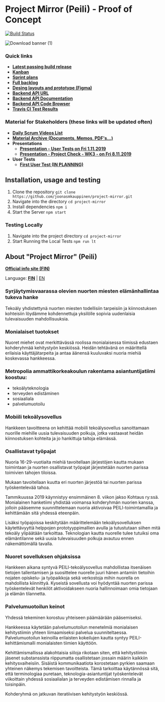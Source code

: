 # Project Mirror (Peili) - Proof of Concept
[![Build Status](https://travis-ci.com/joonasmkauppinen/project-mirror.svg?branch=master)](https://travis-ci.com/joonasmkauppinen/project-mirror)

![Download banner (1)](https://user-images.githubusercontent.com/28673805/67844721-f2006b00-fb06-11e9-8715-e4d96de62fdf.png)

### Quick links
* [**Latest passing build release**](http://joonasmkauppinen.github.io/project-mirror/)
* [**Kanban**](https://github.com/joonasmkauppinen/project-mirror/projects/1?fullscreen=true)
* [**Sprint plans**](https://github.com/joonasmkauppinen/project-mirror/milestones?direction=asc&sort=due_date&state=open)
* [**Full backlog**](https://github.com/joonasmkauppinen/project-mirror/issues?utf8=%E2%9C%93&q=is%3Aissue)
* [**Desing layouts and prototype (Figma)**](https://www.figma.com/file/MfmasR2qDWN0bSQJATZWQl/Project-Mirror?node-id=0%3A1)
* [**Backend API URL**](http://tucloud.fi/metropolia/peiliapi/)
* [**Backend API Documentation**](http://tucloud.fi/metropolia/peiliapi/apidoc)
* [**Backend API Code Browser**](http://tucloud.fi/metropolia/peiliapi/backend-code-browser.php)
* [**Travis CI Test Results**](https://travis-ci.com/joonasmkauppinen/project-mirror/)

### Material for Stakeholders (these links will be updated often)
* [**Daily Scrum Videos List**](https://docs.google.com/document/d/1__l_ZxOBLQp5N3cHHhmThdeDdoR4ktiGyK_YlXbLWb0)
* [**Material Archive (Documents, Memos, PDF's...)**](https://docs.google.com/document/d/1XZDfn1oCtyAoLhLWbhw6wWXXDRgUCIxYqWpPYfCemtE)
* **Presentations**
  * [**Presentation - User Tests on Fri 1.11.2019**](https://docs.google.com/presentation/d/1a22N5Imhh6QRWMUUDyCNE6YRqVG8aO3caJ2yJ8sUSXo)
  * [**Presentation - Project Check - WK3 - on Fri 8.11.2019**](https://docs.google.com/presentation/d/1LnCsnt041IVIhThSBYZj5u7qYYKN7-bmvVbKjN_Zr4Y)
* **User Tests**
  * [**First User Test (IN PLANNING)**](https://docs.google.com/document/d/1eK42RC7siufarVYzzGjyVYKj7fI8GW38zV-R2-SLufc)
  
## Installation, usage and testing

1. Clone the repository ```git clone https://github.com/joonasmkauppinen/project-mirror.git```
2. Navigate into the directory ```cd project-mirror```
3. Install dependencies ```npm i```
4. Start the Server ```npm start```

### Testing Locally

1. Navigate into the project directory ```cd project-mirror```
2. Start Running the Local Tests ```npm run lt```

## About "Project Mirror" (Peili)

[**Official info site (FIN)**](https://www.metropolia.fi/tutkimus-kehittaminen-ja-innovaatiot/hankkeet/peili-loydavahvuutesi/)

Language: [**FIN**](https://github.com/joonasmkauppinen/project-mirror#about-project-mirror-peili) | [EN](https://github.com/joonasmkauppinen/project-mirror/blob/master/README-en.md#about-project-mirror-peili)

### Syrjäytymisvaarassa olevien nuorten miesten elämänhallintaa tukeva hanke

Tekoäly yhdistettynä nuorten miesten todellisiin tarpeisiin ja kiinnostuksen kohteisiin löydämme kohdennettuja yksilölle sopivia uudenlaisia tulevaisuuden mahdollisuuksia.

### Monialaiset tuotokset

Nuoret miehet ovat merkittävässä roolissa monialaisessa tiimissä edustaen kohderyhmää kehitystyön keskiössä. Heidän tehtävänä on määrittellä erilaisia käyttäjätarpeita ja antaa äänensä kuuluvaksi nuoria miehiä koskevassa hankkeessa.

### Metropolia ammattikorkeakoulun rakentama asiantuntijatiimi koostuu:

- tekoälyteknologia
- terveyden edistäminen
- sosiaaliala
- palvelumuotoilu

### Mobiili tekoälysovellus

Hankkeen tavoitteena on kehittää mobiili tekoälysovellus sanoittamaan nuorille miehille uusia tulevaisuuden polkuja, jotka vastaavat heidän kiinnostuksen kohteita ja jo hankittuja taitoja elämässä.

### Osallistavat työpajat

Nuoria 16-29-vuotiaita miehiä tavoitellaan järjestöjen kautta mukaan toimintaan ja nuorten osallistavat työpajat järjestetään nuorten parissa toimivien tahojen tiloissa.

Mukaan tavoitellaan kuutta eri nuorten järjestöä tai nuorten parissa työskentelevää tahoa.

Tammikuussa 2019 käynnistyy ensimmäinen 8. viikon jakso Kohtaus ry:ssä. Monialainen hanketiimi yhdistää voimansa kohderyhmän nuorien kanssa, jolloin pääsemme suunnittelemaan nuoria aktivoivaa PEILI-toimintamallia ja kehittämään sitä yhdessä eteenpäin.

Lisäksi työpajoissa keskitytään määrittelemään tekoälysovelluksen käytettävyyttä helppojen prototyyppimallien avulla ja tutustutaan siihen mitä tekoäly ylipäätään tarkoittaa. Teknologian kautta nuorelle tulee tutuiksi oma elämäntilanne sekä uusia tulevaisuuden polkuja avautuu ennen näkemättömällä tavalla.

### Nuoret sovelluksen ohjaksissa

Hankkeen aikana syntyvä PEILI-tekoälysovellus mahdollistaa itsenäisen tietojen tallentamisen ja suosittelee nuorelle juuri hänen antamiin tietoihin nojaten opiskelu- ja työpaikkoja sekä verkostoja mihin nuorella on mahdollista kiinnittyä. Kyseistä sovellusta voi hyödyntää nuorten parissa työskentelevät henkilöt aktivoidakseen nuoria hallinnoimaan omia tietojaan ja elämän tilannetta.

### Palvelumuotoilun keinot

Yhdessä tekeminen korostuu yhteiseen päämäärään pääsemiseksi. 

Hankkeessa käytetään palvelumuotoilun menetelmiä monialaisen kehitystiimin yhteen liimaamiseksi palvelua suunniteltaessa. Palvelumuotoilun keinoilla erilaisten kokeilujen kautta syntyy PEILI-kehittämismalli monialaisten tiimien käyttöön.

Kehittämismallissa alakohtaisia siiloja rikotaan siten, että kehitystiimin jäsenet substanssista riippumatta osallistetaan jossain määrin kaikkiin kehitysvaiheisiin. Sisäistä kommunikaatiota korostetaan pyrkien saamaan yhteinen näkemys tekemisen tavoitteista. Tämä tarkoittaa käytännössä sitä, että terminologiaa puretaan, teknologia-asiantuntijat työskentelevät viikoittain yhdessä sosiaalialan ja terveyden edistämisen rinnalla ja toisinpäin.

Kohderyhmä on jatkuvan iteratiivisen kehitystyön keskiössä.
